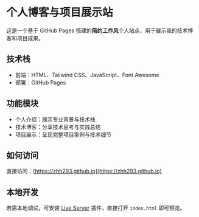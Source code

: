 # 个人博客与项目展示站

这是一个基于 GitHub Pages 搭建的**简约工作风**个人站点，用于展示我的技术博客和项目成果。

## 技术栈
- 前端：HTML、Tailwind CSS、JavaScript、Font Awesome
- 部署：GitHub Pages


## 功能模块
- 个人介绍：展示专业背景与技术栈
- 技术博客：分享技术思考与实践总结
- 项目展示：呈现完整项目案例与技术细节


## 如何访问
直接访问：[https://zhh293.github.io](https://zhh293.github.io)


## 本地开发
若需本地调试，可安装 [Live Server](https://marketplace.visualstudio.com/items?itemName=ritwickdey.LiveServer) 插件，直接打开 `index.html` 即可预览。
